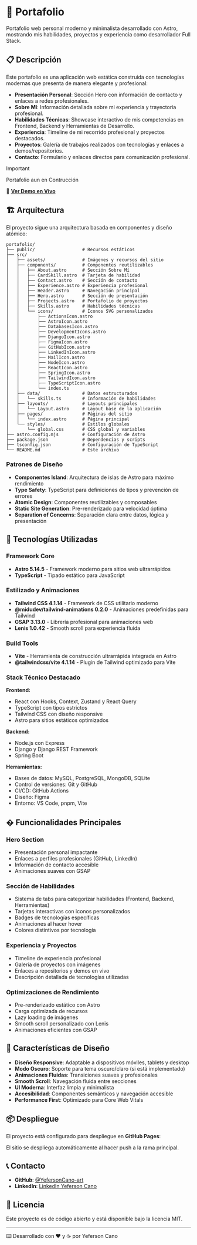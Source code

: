 # 💼 Portafolio

Portafolio web personal moderno y minimalista desarrollado con Astro, mostrando mis habilidades, proyectos y experiencia como desarrollador Full Stack.

## 📋 Descripción

Este portafolio es una aplicación web estática construida con tecnologías modernas que presenta de manera elegante y profesional:

- **Presentación Personal**: Sección Hero con información de contacto y enlaces a redes profesionales.
- **Sobre Mí**: Información detallada sobre mi experiencia y trayectoria profesional.
- **Habilidades Técnicas**: Showcase interactivo de mis competencias en Frontend, Backend y Herramientas de Desarrollo.
- **Experiencia**: Timeline de mi recorrido profesional y proyectos destacados.
- **Proyectos**: Galería de trabajos realizados con tecnologías y enlaces a demos/repositorios.
- **Contacto**: Formulario y enlaces directos para comunicación profesional.

> [!IMPORTANT]  
> Portafolio aun en Contrucción

🚀 **[Ver Demo en Vivo](https://YefersonCano-art.github.io/Portafolio)**

## 🏗️ Arquitectura

El proyecto sigue una arquitectura basada en componentes y diseño atómico:

```
portafolio/
├── public/                  # Recursos estáticos
├── src/
│   ├── assets/              # Imágenes y recursos del sitio
│   ├── components/          # Componentes reutilizables
│   │   ├── About.astro      # Sección Sobre Mí
│   │   ├── CardSkill.astro  # Tarjeta de habilidad
│   │   ├── Contact.astro    # Sección de contacto
│   │   ├── Experience.astro # Experiencia profesional
│   │   ├── Header.astro     # Navegación principal
│   │   ├── Hero.astro       # Sección de presentación
│   │   ├── Projects.astro   # Portafolio de proyectos
│   │   ├── Skills.astro     # Habilidades técnicas
│   │   └── icons/           # Iconos SVG personalizados
│   │       ├── ActionsIcon.astro
│   │       ├── AstroIcon.astro
│   │       ├── DatabasesIcon.astro
│   │       ├── DevelopmentIcons.astro
│   │       ├── DjangoIcon.astro
│   │       ├── FigmaIcon.astro
│   │       ├── GitHubIcon.astro
│   │       ├── LinkedInIcon.astro
│   │       ├── MailIcon.astro
│   │       ├── NodeIcon.astro
│   │       ├── ReactIcon.astro
│   │       ├── SpringIcon.astro
│   │       ├── TailwindIcon.astro
│   │       ├── TypeScriptIcon.astro
│   │       └── index.ts
│   ├── data/                # Datos estructurados
│   │   └── skills.ts        # Información de habilidades
│   ├── layouts/             # Layouts principales
│   │   └── Layout.astro     # Layout base de la aplicación
│   ├── pages/               # Páginas del sitio
│   │   └── index.astro      # Página principal
│   └── styles/              # Estilos globales
│       └── global.css       # CSS global y variables
├── astro.config.mjs         # Configuración de Astro
├── package.json             # Dependencias y scripts
├── tsconfig.json            # Configuración de TypeScript
└── README.md                # Este archivo
```

### Patrones de Diseño

- **Componentes Island**: Arquitectura de islas de Astro para máximo rendimiento
- **Type Safety**: TypeScript para definiciones de tipos y prevención de errores
- **Atomic Design**: Componentes reutilizables y composables
- **Static Site Generation**: Pre-renderizado para velocidad óptima
- **Separation of Concerns**: Separación clara entre datos, lógica y presentación

## 🚀 Tecnologías Utilizadas

### Framework Core

- **Astro 5.14.5** - Framework moderno para sitios web ultrarrápidos
- **TypeScript** - Tipado estático para JavaScript

### Estilizado y Animaciones

- **Tailwind CSS 4.1.14** - Framework de CSS utilitario moderno
- **@midudev/tailwind-animations 0.2.0** - Animaciones predefinidas para Tailwind
- **GSAP 3.13.0** - Librería profesional para animaciones web
- **Lenis 1.0.42** - Smooth scroll para experiencia fluida

### Build Tools

- **Vite** - Herramienta de construcción ultrarrápida integrada en Astro
- **@tailwindcss/vite 4.1.14** - Plugin de Tailwind optimizado para Vite

### Stack Técnico Destacado

**Frontend:**

- React con Hooks, Context, Zustand y React Query
- TypeScript con tipos estrictos
- Tailwind CSS con diseño responsive
- Astro para sitios estáticos optimizados

**Backend:**

- Node.js con Express
- Django y Django REST Framework
- Spring Boot

**Herramientas:**

- Bases de datos: MySQL, PostgreSQL, MongoDB, SQLite
- Control de versiones: Git y GitHub
- CI/CD: GitHub Actions
- Diseño: Figma
- Entorno: VS Code, pnpm, Vite

## � Funcionalidades Principales

### Hero Section

- Presentación personal impactante
- Enlaces a perfiles profesionales (GitHub, LinkedIn)
- Información de contacto accesible
- Animaciones suaves con GSAP

### Sección de Habilidades

- Sistema de tabs para categorizar habilidades (Frontend, Backend, Herramientas)
- Tarjetas interactivas con iconos personalizados
- Badges de tecnologías específicas
- Animaciones al hacer hover
- Colores distintivos por tecnología

### Experiencia y Proyectos

- Timeline de experiencia profesional
- Galería de proyectos con imágenes
- Enlaces a repositorios y demos en vivo
- Descripción detallada de tecnologías utilizadas

### Optimizaciones de Rendimiento

- Pre-renderizado estático con Astro
- Carga optimizada de recursos
- Lazy loading de imágenes
- Smooth scroll personalizado con Lenis
- Animaciones eficientes con GSAP

## 🎨 Características de Diseño

- **Diseño Responsive**: Adaptable a dispositivos móviles, tablets y desktop
- **Modo Oscuro**: Soporte para tema oscuro/claro (si está implementado)
- **Animaciones Fluidas**: Transiciones suaves y profesionales
- **Smooth Scroll**: Navegación fluida entre secciones
- **UI Moderna**: Interfaz limpia y minimalista
- **Accesibilidad**: Componentes semánticos y navegación accesible
- **Performance First**: Optimizado para Core Web Vitals

## 📦 Despliegue

El proyecto está configurado para despliegue en **GitHub Pages**:

El sitio se despliega automáticamente al hacer push a la rama principal.

## 📞 Contacto

- **GitHub**: [@YefersonCano-art](https://github.com/YefersonCano-art)
- **LinkedIn**: [LinkedIn Yeferson Cano](https://www.linkedin.com/in/jefferson-david-cano-hernandez/)

## 📄 Licencia

Este proyecto es de código abierto y está disponible bajo la licencia MIT.

---

⌨️ Desarrollado con ❤️ y ☕ por Yeferson Cano
